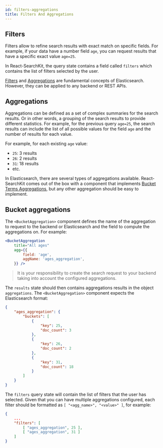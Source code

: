 ```yaml
---
id: filters-aggregations
title: Filters And Aggregations
---
```


## Filters

Filters allow to refine search results with exact match on specific fields. For example, if your data have a number field `age`, you can request results that have a specific exact value `age=25`.

In React-SearchKit, the query state contains a field called `filters` which contains the list of filters selected by the user.

[Filters](https://www.elastic.co/guide/en/elasticsearch/reference/current/query-filter-context.html#filter-context) and [Aggregations](https://www.elastic.co/guide/en/elasticsearch/reference/current/search-aggregations.html) are fundamental concepts of Elasticsearch.
However, they can be applied to any backend or REST APIs.

## Aggregations

Aggregations can be defined as a set of complex summaries for the search results. Or in other words, a grouping of the search results to provide different statistics. For example, for the previous query `age=25`, the search results can include the list of all possible values for the field `age` and the number of results for each value.

For example, for each existing `age` value:

* `25`: 3 results
* `26`: 2 results
* `31`: 18 results
* etc.

In Elasticsearch, there are several types of aggregations available. React-SearchKit comes out of the box with a component that implements [Bucket Terms Aggregations](https://www.elastic.co/guide/en/elasticsearch/reference/current/search-aggregations-bucket-terms-aggregation.html), but any other aggregation should be easy to implement.

## Bucket aggregations

The `<BucketAggregation>` component defines the name of the aggregation to request to the backend or Elasticsearch and the field to compute the aggregations on.
For example:

```jsx
<BucketAggregation
    title="All ages"
    agg={{
        field: 'age',
        aggName: 'ages_aggregation',
    }} />
```

> It is your responsibility to create the search request to your backend taking into account the configured aggregations.

The `results` state should then contains aggregations results in the object `aggregations`. The `<BucketAggregation>` component expects the  Elasticsearch format:

```json
{
    "ages_aggregation": {
        "buckets": [
            {
                "key": 25,
                "doc_count": 3
            },
            {
                "key": 26,
                "doc_count": 2
            },
            {
                "key": 31,
                "doc_count": 18
            }
        ]
    }
}
```

The `filters` query state will contain the list of filters that the user has selected. Given that you can have multiple aggregations configured, each filter should be formatted as `[ "<agg_name>", "<value>" ]`, for example:

```json
{
    ...
    "filters": [
        [ "ages_aggregation", 25 ],
        [ "ages_aggregation", 31 ]
    ]
}
```
